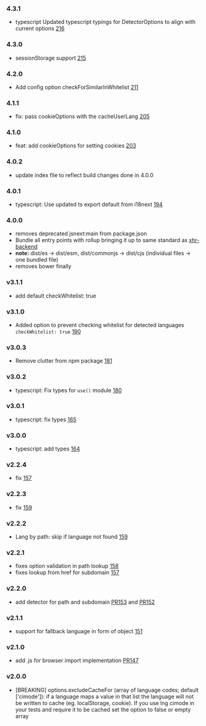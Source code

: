 ### 4.3.1

- typescript Updated typescript typings for DetectorOptions to align with current options [216](https://github.com/i18next/i18next-browser-languageDetector/pull/216)

### 4.3.0

- sessionStorage support [215](https://github.com/i18next/i18next-browser-languageDetector/pull/215)

### 4.2.0

- Add config option checkForSimilarInWhitelist [211](https://github.com/i18next/i18next-browser-languageDetector/pull/211)

### 4.1.1

- fix: pass cookieOptions with the cacheUserLang [205](https://github.com/i18next/i18next-browser-languageDetector/pull/205)

### 4.1.0

- feat: add cookieOptions for setting cookies [203](https://github.com/i18next/i18next-browser-languageDetector/pull/203)

### 4.0.2

- update index file to reflect build changes done in 4.0.0

### 4.0.1

- typescript: Use updated ts export default from i18next [194](https://github.com/i18next/i18next-browser-languageDetector/pull/194)

### 4.0.0

- removes deprecated jsnext:main from package.json
- Bundle all entry points with rollup bringing it up to same standard as [xhr-backend](https://github.com/i18next/i18next-xhr-backend/pull/314)
- **note:** dist/es -> dist/esm, dist/commonjs -> dist/cjs (individual files -> one bundled file)
- removes bower finally

### v3.1.1

- add default checkWhitelist: true

### v3.1.0

- Added option to prevent checking whitelist for detected languages `checkWhitelist: true` [190](https://github.com/i18next/i18next-browser-languageDetector/pull/190)

### v3.0.3

- Remove clutter from npm package [181](https://github.com/i18next/i18next-browser-languageDetector/pull/181)

### v3.0.2

- typescript: Fix types for `use()` module [180](https://github.com/i18next/i18next-browser-languageDetector/pull/180)

### v3.0.1

- typescript: fix types [165](https://github.com/i18next/i18next-browser-languageDetector/pull/165)

### v3.0.0

- typescript: add types [164](https://github.com/i18next/i18next-browser-languageDetector/pull/164)

### v2.2.4

- fix [157](https://github.com/i18next/i18next-browser-languageDetector/issues/157)

### v2.2.3

- fix [159](https://github.com/i18next/i18next-browser-languageDetector/pull/159)

### v2.2.2

- Lang by path: skip if language not found [159](https://github.com/i18next/i18next-browser-languageDetector/pull/159)

### v2.2.1

- fixes option validation in path lookup [158](https://github.com/i18next/i18next-browser-languageDetector/issues/158)
- fixes lookup from href for subdomain [157](https://github.com/i18next/i18next-browser-languageDetector/issues/157)

### v2.2.0

- add detector for path and subdomain [PR153](https://github.com/i18next/i18next-browser-languageDetector/pull/153) and [PR152](https://github.com/i18next/i18next-browser-languageDetector/pull/152)

### v2.1.1

- support for fallback language in form of object [151](https://github.com/i18next/i18next-browser-languageDetector/issues/151)

### v2.1.0

- add .js for browser import implementation [PR147](https://github.com/i18next/i18next-browser-languageDetector/pull/147)

### v2.0.0

- [BREAKING] options.excludeCacheFor (array of language codes; default ['cimode']): if a language maps a value in that list the language will not be written to cache (eg. localStorage, cookie). If you use lng cimode in your tests and require it to be cached set the option to false or empty array

